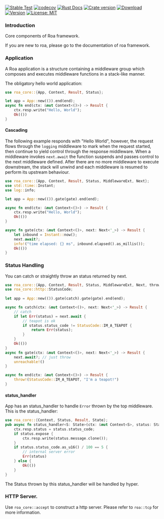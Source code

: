[![Stable Test](https://github.com/Hexilee/roa/workflows/Stable%20Test/badge.svg)](https://github.com/Hexilee/roa/actions)
[![codecov](https://codecov.io/gh/Hexilee/roa/branch/master/graph/badge.svg)](https://codecov.io/gh/Hexilee/roa)
[![Rust Docs](https://docs.rs/roa-core/badge.svg)](https://docs.rs/roa-core)
[![Crate version](https://img.shields.io/crates/v/roa-core.svg)](https://crates.io/crates/roa-core)
[![Download](https://img.shields.io/crates/d/roa-core.svg)](https://crates.io/crates/roa-core)
[![Version](https://img.shields.io/badge/rustc-1.40+-lightgray.svg)](https://blog.rust-lang.org/2019/12/19/Rust-1.40.0.html)
[![License: MIT](https://img.shields.io/badge/License-MIT-yellow.svg)](https://github.com/Hexilee/roa/blob/master/LICENSE)

### Introduction

Core components of Roa framework.

If you are new to roa, please go to the documentation of roa framework.

### Application

A Roa application is a structure containing a middleware group which composes and executes middleware functions in a stack-like manner.

The obligatory hello world application:

```rust
use roa_core::{App, Context, Result, Status};

let app = App::new(()).end(end);
async fn end(ctx: &mut Context<()>) -> Result {
    ctx.resp.write("Hello, World");
    Ok(())
}
```

#### Cascading

The following example responds with "Hello World", however, the request flows through
the `logging` middleware to mark when the request started, then continue
to yield control through the response middleware. When a middleware invokes `next.await`
the function suspends and passes control to the next middleware defined. After there are no more
middleware to execute downstream, the stack will unwind and each middleware is resumed to perform
its upstream behaviour.

```rust
use roa_core::{App, Context, Result, Status, MiddlewareExt, Next};
use std::time::Instant;
use log::info;

let app = App::new(()).gate(gate).end(end);

async fn end(ctx: &mut Context<()>) -> Result {
    ctx.resp.write("Hello, World");
    Ok(())
}

async fn gate(ctx: &mut Context<()>, next: Next<'_>) -> Result {
    let inbound = Instant::now();
    next.await?;
    info!("time elapsed: {} ms", inbound.elapsed().as_millis());
    Ok(())
}
```

### Status Handling

You can catch or straightly throw an status returned by next.

```rust
use roa_core::{App, Context, Result, Status, MiddlewareExt, Next, throw};
use roa_core::http::StatusCode;
        
let app = App::new(()).gate(catch).gate(gate).end(end);

async fn catch(ctx: &mut Context<()>, next: Next<'_>) -> Result {
    // catch
    if let Err(status) = next.await {
        // teapot is ok
        if status.status_code != StatusCode::IM_A_TEAPOT {
            return Err(status);
        }
    }
    Ok(())
}
async fn gate(ctx: &mut Context<()>, next: Next<'_>) -> Result {
    next.await?; // just throw
    unreachable!()
}

async fn end(ctx: &mut Context<()>) -> Result {
    throw!(StatusCode::IM_A_TEAPOT, "I'm a teapot!")
}
```

#### status_handler
App has an status_handler to handle `Error` thrown by the top middleware.
This is the status_handler:

```rust
use roa_core::{Context, Status, Result, State};
pub async fn status_handler<S: State>(ctx: &mut Context<S>, status: Status) -> Result {
    ctx.resp.status = status.status_code;
    if status.expose {
        ctx.resp.write(status.message.clone());
    }
    if status.status_code.as_u16() / 100 == 5 {
        // internal server error
        Err(status)
    } else {
        Ok(())
    }
}
```

The Status thrown by this status_handler will be handled by hyper.

### HTTP Server.

Use `roa_core::accept` to construct a http server.
Please refer to `roa::tcp` for more information.